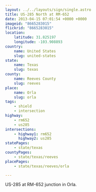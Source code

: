 ```yaml
---
layout: ../../layouts/sign/single.astro
title: US-285 North at RM-652
date: 2013-04-15 07:01:54 +0000 +0000
imageid: "8665283015"
flickrid: "8665283015"
location:
    latitude: 31.825197
    longitude: -103.908893
country:
    name: United States
    slug: united-states
state:
    name: Texas
    slug: texas
county:
    name: Reeves County
    slug: reeves
place:
    name: Orla
    slug: orla
tags:
    - shield
    - intersection
highway:
    - rm652
    - us285
intersections:
    - highway1: rm652
      highway2: us285
statePages:
    - state/texas
countyPages:
    - state/texas/reeves
placePages:
    - state/texas/reeves/orla

---
```

US-285 at RM-652 junction in Orla.